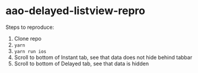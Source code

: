# aao-delayed-listview-repro

Steps to reproduce:

1. Clone repo
2. `yarn`
3. `yarn run ios`
4. Scroll to bottom of Instant tab, see that data does not hide behind tabbar
5. Scroll to bottom of Delayed tab, see that data is hidden
